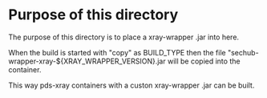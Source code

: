 <!-- SPDX-License-Identifier: MIT --->
# Purpose of this directory
The purpose of this directory is to place a xray-wrapper .jar into here.

When the build is started with "copy" as BUILD_TYPE then the file
"sechub-wrapper-xray-${XRAY_WRAPPER_VERSION}.jar
will be copied into the container.

This way pds-xray containers with a custon xray-wrapper .jar can be built.
